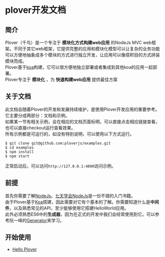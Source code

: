 # plover开发文档


## 简介


Plover（千鸟）是一个专注于 **模块化方式构建web应用** 的NodeJs MVC web框架。不同于其它web框架，它提供完整的应用和模块化模型可以让复杂的业务功能可以方便地抽象成多个模块的方式进行独立开发，让应用可以像搭积目的方式拼装模块而成。  
Plover基于[koa](http://koajs.com)构建，它可以很方便地独立部署或者集成到其他koa的应用一起部署。  
Plover专注于 **模块化** ，为 **快速构建web应用** 提供最佳方案  


## 关于文档


此文档会随着Plover的开发和发展持续维护，是使用Plover开发应用的重要参考。  
它主要分成两部分：文档和示例。  
如果某一节有相关示例，会在相应的文档页面标明，可以直接点击相应链接查看，也可以直接checkout运行查看效果。  
所有示例都是可运行的，如没有特别说明，可以使用以下方式运行。  

```shell
$ git clone git@github.com:ploverjs/examples.git
$ cd examples
$ npm install
$ npm start
```

正常启动后，可以访问`http://127.0.0.1:4000`访问示例。


## 前提

首先你需要了解[NodeJs](http://nodejs.org)。[七天学会NodeJs](http://nqdeng.github.io/7-days-nodejs/)是一份不错的入门书籍。  
由于Plover基于[Koa](http://koajs.com/)搭建，因此需要对它有个基本的了解。你需要知道什么是**中间件**，以及熟悉常见的API，至少能够使用它搭建HelloWorld应用。  
此外必须熟悉ES6中的**生成器**，因为在正式的开发中我们会经常使用到它。可以参考阮一峰的[Generator](http://es6.ruanyifeng.com/#docs/generator)来学习。


## 开始使用

- [Hello Plover](docs/start/hello.md)

